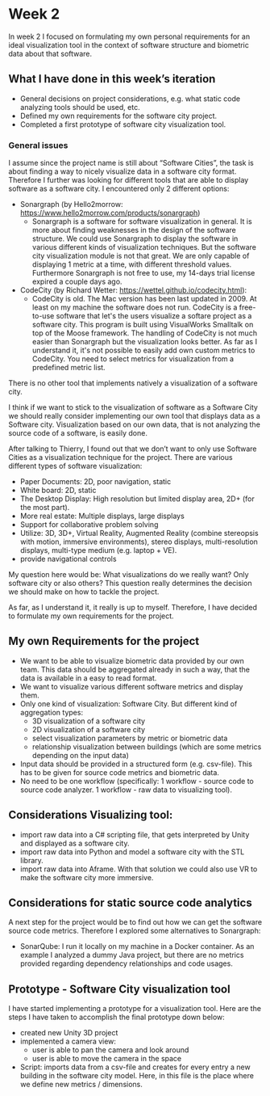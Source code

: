 # Week 2
In week 2 I focused on formulating my own personal requirements for an ideal visualization tool in the context of software structure and biometric data about that software.

## What I have done in this week’s iteration
* General decisions on project considerations, e.g. what static code analyzing tools should be used, etc.
* Defined my own requirements for the software city project.
* Completed a first prototype of software city visualization tool.

### General issues
I assume since the project name is still about “Software Cities”, the task is about finding a way to nicely visualize data in a software city format.
Therefore I further was looking for different tools that are able to display software as a software city. I encountered only 2 different options:
* Sonargraph (by Hello2morrow: https://www.hello2morrow.com/products/sonargraph)
  * Sonargraph is a software for software visualization in general. It is more about finding weaknesses in the design of the software structure.
    We could use Sonargraph to display the software in various different kinds of visualization techniques. But the software city visualization module is not that great.
    We are only capable of displaying 1 metric at a time, with different threshold values.
    Furthermore Sonargraph is not free to use, my 14-days trial license expired a couple days ago.
* CodeCity (by Richard Wetter: https://wettel.github.io/codecity.html):
  * CodeCity is old. The Mac version has been last updated in 2009. At least on my machine the software does not run.
    CodeCity is a free-to-use software that let's the users visualize a softare project as a software city. This program is built using VisualWorks Smalltalk on top of the Moose framework.
    The handling of CodeCity is not much easier than Sonargraph but the visualization looks better.
    As far as I understand it, it's not possible to easily add own custom metrics to CodeCity. You need to select metrics for visualization from a predefined metric list.
  
There is no other tool that implements natively a visualization of a software city. 

I think if we want to stick to the visualization of software as a Software City we should really consider implementing our own tool that displays data as a Software city.
Visualization based on our own data, that is not analyzing the source code of a software, is easily done.

After talking to Thierry, I found out that we don’t want to only use Software Cities as a visualization technique for the project.
There are various different types of software visualization:
* Paper Documents: 2D, poor navigation, static
* White board: 2D, static
* The Desktop Display: High resolution but limited display area, 2D+ (for the most part).
* More real estate: Multiple displays, large displays
* Support for collaborative problem solving
* Utilize: 3D, 3D+, Virtual Reality, Augmented Reality (combine stereopsis with motion, immersive environments), stereo displays, multi-resolution displays, multi-type medium (e.g. laptop + VE).
* provide navigational controls

My question here would be: What visualizations do we really want? Only software city or also others? This question really determines the decision we should make on how to tackle the project.

As far, as I understand it, it really is up to myself. Therefore, I have decided to formulate my own requirements for the project.

## My own Requirements for the project
* We want to be able to visualize biometric data provided by our own team. This data should be aggregated already in such a way, that the data is available in a easy to read format.
* We want to visualize various different software metrics and display them.
* Only one kind of visualization: Software City. But different kind of aggregation types:
  * 3D visualization of a software city
  * 2D visualization of a software city
  * select visualization parameters by metric or biometric data
  * relationship visualization between buildings (which are some metrics depending on the input data)
* Input data should be provided in a structured form (e.g. csv-file). This has to be given for source code metrics and biometric data.
* No need to be one workflow (specifically: 1 workflow - source code to source code analyzer. 1 workflow - raw data to visualizing tool).

## Considerations Visualizing tool:
* import raw data into a C# scripting file, that gets interpreted by Unity and displayed as a software city.
* import raw data into Python and model a software city with the STL library.
* import raw data into Aframe. With that solution we could also use VR to make the software city more immersive.

## Considerations for static source code analytics
A next step for the project would be to find out how we can get the software source code metrics. Therefore I explored some alternatives to Sonargraph:
* SonarQube: I run it locally on my machine in a Docker container. As an example I analyzed a dummy Java project, but there are no metrics provided regarding dependency relationships and code usages.

## Prototype - Software City visualization tool
I have started implementing a prototype for a visualization tool. Here are the steps I have taken to accomplish the final prototype down below:
* created new Unity 3D project
* implemented a camera view:
  * user is able to pan the camera and look around
  * user is able to move the camera in the space
* Script: imports data from a csv-file and creates for every entry a new building in the software city model. Here, in this file is the place where we define new metrics / dimensions.
